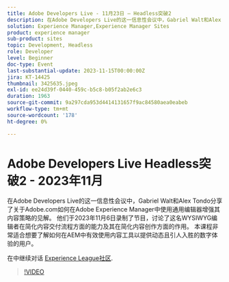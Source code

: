 ```yaml
---
title: Adobe Developers Live - 11月23日 — Headless突破2
description: 在Adobe Developers Live的这一信息性会议中，Gabriel Walt和Alex Tondo分享了关于Adobe.com如何在Adobe Experience Manager中使用通用编辑器增强其内容策略的见解。 他们于2023年11月6日录制了节目，讨论了这名WYSIWYG编辑者在简化内容交付流程方面的能力及其在简化内容创作方面的作用。 本课程非常适合想要了解如何在AEM中有效使用内容工具以提供动态且引人入胜的数字体验的用户。
solution: Experience Manager,Experience Manager Sites
product: experience manager
sub-product: sites
topic: Development, Headless
role: Developer
level: Beginner
doc-type: Event
last-substantial-update: 2023-11-15T00:00:00Z
jira: KT-14425
thumbnail: 3425635.jpeg
exl-id: ee24d39f-0440-459c-b5c8-b05f2ab2e6c3
duration: 1963
source-git-commit: 9a297cda953d4414131657f9ac84580aea0eabeb
workflow-type: tm+mt
source-wordcount: '178'
ht-degree: 0%

---
```


# Adobe Developers Live Headless突破2 - 2023年11月

在Adobe Developers Live的这一信息性会议中，Gabriel Walt和Alex Tondo分享了关于Adobe.com如何在Adobe Experience Manager中使用通用编辑器增强其内容策略的见解。 他们于2023年11月6日录制了节目，讨论了这名WYSIWYG编辑者在简化内容交付流程方面的能力及其在简化内容创作方面的作用。 本课程非常适合想要了解如何在AEM中有效使用内容工具以提供动态且引人入胜的数字体验的用户。

在中继续对话 [Experience League社区](https://adobe.ly/46ELi7X).

>[!VIDEO](https://video.tv.adobe.com/v/3425635/?learn=on)
